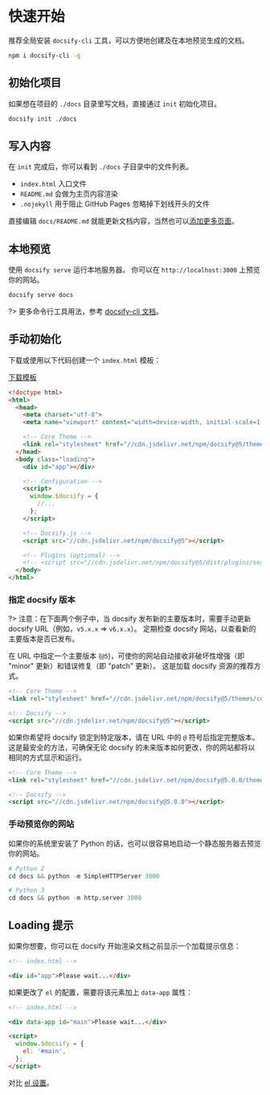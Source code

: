 # 快速开始

推荐全局安装 `docsify-cli` 工具，可以方便地创建及在本地预览生成的文档。

```bash
npm i docsify-cli -g
```

## 初始化项目

如果想在项目的 `./docs` 目录里写文档，直接通过 `init` 初始化项目。

```bash
docsify init ./docs
```

## 写入内容

在 `init` 完成后，你可以看到 `./docs` 子目录中的文件列表。

- `index.html` 入口文件
- `README.md` 会做为主页内容渲染
- `.nojekyll` 用于阻止 GitHub Pages 忽略掉下划线开头的文件

直接编辑 `docs/README.md` 就能更新文档内容，当然也可以[添加更多页面](zh-cn/adding-pages)。

## 本地预览

使用 `docsify serve` 运行本地服务器。 你可以在 `http://localhost:3000` 上预览你的网站。

```bash
docsify serve docs
```

?> 更多命令行工具用法，参考 [docsify-cli 文档](https://github.com/docsifyjs/docsify-cli)。

## 手动初始化

下载或使用以下代码创建一个 `index.html` 模板：

<div id="template">

<a href="#" class="button primary" download="index.html">下载模板</a>

<!-- prettier-ignore -->

```html
<!doctype html>
<html>
  <head>
    <meta charset="utf-8">
    <meta name="viewport" content="width=device-width, initial-scale=1, viewport-fit=cover">

    <!-- Core Theme -->
    <link rel="stylesheet" href="//cdn.jsdelivr.net/npm/docsify@5/themes/core.min.css">
  </head>
  <body class="loading">
    <div id="app"></div>

    <!-- Configuration -->
    <script>
      window.$docsify = {
        //...
      };
    </script>

    <!-- Docsify.js -->
    <script src="//cdn.jsdelivr.net/npm/docsify@5"></script>

    <!-- Plugins (optional) -->
    <!-- <script src="//cdn.jsdelivr.net/npm/docsify@5/dist/plugins/search.min.js"></script> -->
  </body>
</html>
```

</div>

### 指定 docsify 版本

?> 注意：在下面两个例子中，当 docsify 发布新的主要版本时，需要手动更新 docsify URL（例如，`v5.x.x` => `v6.x.x`）。 定期检查 docsify 网站，以查看新的主要版本是否已发布。

在 URL 中指定一个主要版本 (`@5`)，可使你的网站自动接收非破坏性增强（即 "minor" 更新）和错误修复（即 "patch" 更新）。 这是加载 docsify 资源的推荐方式。

<!-- prettier-ignore -->

```html
<!-- Core Theme -->
<link rel="stylesheet" href="//cdn.jsdelivr.net/npm/docsify@5/themes/core.min.css">

<!-- Docsify -->
<script src="//cdn.jsdelivr.net/npm/docsify@5"></script>
```

如果你希望将 docsify 锁定到特定版本，请在 URL 中的 `@` 符号后指定完整版本。 这是最安全的方法，可确保无论 docsify 的未来版本如何更改，你的网站都将以相同的方式显示和运行。

<!-- prettier-ignore -->

```html
<!-- Core Theme -->
<link rel="stylesheet" href="//cdn.jsdelivr.net/npm/docsify@5.0.0/themes/core.min.css">

<!-- Docsify -->
<script src="//cdn.jsdelivr.net/npm/docsify@5.0.0"></script>
```

### 手动预览你的网站

如果你的系统里安装了 Python 的话，也可以很容易地启动一个静态服务器去预览你的网站。

```python
# Python 2
cd docs && python -m SimpleHTTPServer 3000
```

```python
# Python 3
cd docs && python -m http.server 3000
```

## Loading 提示

如果你想要，你可以在 docsify 开始渲染文档之前显示一个加载提示信息：

```html
<!-- index.html -->

<div id="app">Please wait...</div>
```

如果更改了 `el` 的配置，需要将该元素加上 `data-app` 属性：

```html
<!-- index.html -->

<div data-app id="main">Please wait...</div>

<script>
  window.$docsify = {
    el: '#main',
  };
</script>
```

对比 [el 设置](zh-cn/configuration#el)。

<script>
  (function() {
    const linkElm = document.querySelector('#template a[download="index.html"]');
    const codeElm = document.querySelector('#template code');
    const html = codeElm?.textContent;

    linkElm?.setAttribute('href', `data:text/plain,${html}`);
  })();
</script>
